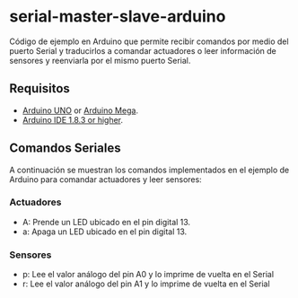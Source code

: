 # serial-master-slave-arduino
Código de ejemplo en Arduino que permite recibir comandos por medio del puerto Serial y traducirlos a comandar actuadores o leer información de sensores y reenviarla por el mismo puerto Serial.

## Requisitos

* [Arduino UNO](http://www.arduino.org/products/boards/arduino-uno) or [Arduino Mega](https://www.arduino.cc/en/Main/arduinoBoardMega).
* [Arduino IDE 1.8.3 or higher](https://www.arduino.cc/en/Main/Software).

## Comandos Seriales

A continuación se muestran los comandos implementados en el ejemplo de Arduino para comandar actuadores y leer sensores:

### Actuadores
* A: Prende un LED ubicado en el pin digital 13.
* a: Apaga un LED ubicado en el pin digital 13.

### Sensores
* p: Lee el valor análogo del pin A0 y lo imprime de vuelta en el Serial
* r: Lee el valor análogo del pin A1 y lo imprime de vuelta en el Serial
